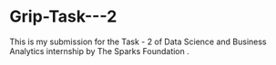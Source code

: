 # Grip-Task---2
This is my submission for the Task - 2 of Data Science and Business Analytics internship by The Sparks Foundation .
